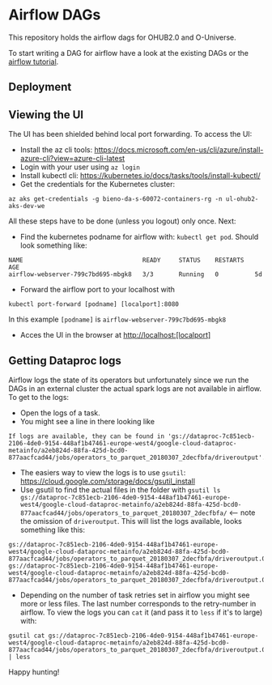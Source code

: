 # Airflow DAGs

This repository holds the airflow dags for OHUB2.0 and O-Universe.

To start writing a DAG for airflow have a look at the existing DAGs or the [airflow tutorial](https://airflow.apache.org/tutorial.html).

## Deployment


## Viewing the UI
The UI has been shielded behind local port forwarding. To access the UI:

- Install the az cli tools: https://docs.microsoft.com/en-us/cli/azure/install-azure-cli?view=azure-cli-latest
- Login with your user using `az login` 
- Install kubectl cli: https://kubernetes.io/docs/tasks/tools/install-kubectl/
- Get the credentials for the Kubernetes cluster: 
```
az aks get-credentials -g bieno-da-s-60072-containers-rg -n ul-ohub2-aks-dev-we
```

All these steps have to be done (unless you logout) only once. Next:

- Find the kubernetes podname for airflow with: `kubectl get pod`. Should look something like:
```
NAME                                 READY     STATUS    RESTARTS   AGE
airflow-webserver-799c7bd695-mbgk8   3/3       Running   0          5d
```
- Forward the airflow port to your localhost with 

```
kubectl port-forward [podname] [localport]:8080
```

In this example `[podname]` is `airflow-webserver-799c7bd695-mbgk8`
- Acces the UI in the browser at [http://localhost:[localport]](http://localhost:[localport])

## Getting Dataproc logs

Airflow logs the state of its operators but unfortunately since we run the DAGs in an external cluster the actual spark logs are not available in airflow. To get to the logs:

- Open the logs of a task.
- You might see a line in there looking like
```
If logs are available, they can be found in 'gs://dataproc-7c851ecb-2106-4de0-9154-448af1b47461-europe-west4/google-cloud-dataproc-metainfo/a2eb824d-88fa-425d-bcd0-877aacfcad44/jobs/operators_to_parquet_20180307_2decfbfa/driveroutput'.
```
- The easiers way to view the logs is to use `gsutil`: https://cloud.google.com/storage/docs/gsutil_install
- Use gsutil to find the actual files in the folder with
`gsutil ls gs://dataproc-7c851ecb-2106-4de0-9154-448af1b47461-europe-west4/google-cloud-dataproc-metainfo/a2eb824d-88fa-425d-bcd0-877aacfcad44/jobs/operators_to_parquet_20180307_2decfbfa/` <-- note the omission of `driveroutput`. This will list the logs available, looks something like this:
```
gs://dataproc-7c851ecb-2106-4de0-9154-448af1b47461-europe-west4/google-cloud-dataproc-metainfo/a2eb824d-88fa-425d-bcd0-877aacfcad44/jobs/operators_to_parquet_20180307_2decfbfa/driveroutput.000000000
gs://dataproc-7c851ecb-2106-4de0-9154-448af1b47461-europe-west4/google-cloud-dataproc-metainfo/a2eb824d-88fa-425d-bcd0-877aacfcad44/jobs/operators_to_parquet_20180307_2decfbfa/driveroutput.000000001
```
- Depending on the number of task retries set in airflow you might see more or less files. The last number corresponds to the retry-number in airflow. To view the logs you can `cat` it (and pass it to `less` if it's to large) with: 
```
gsutil cat gs://dataproc-7c851ecb-2106-4de0-9154-448af1b47461-europe-west4/google-cloud-dataproc-metainfo/a2eb824d-88fa-425d-bcd0-877aacfcad44/jobs/operators_to_parquet_20180307_2decfbfa/driveroutput.000000000 | less
```


Happy hunting!

